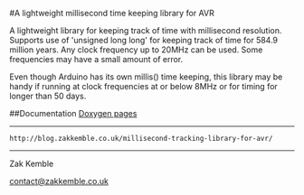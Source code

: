 #A lightweight millisecond time keeping library for AVR

A lightweight library for keeping track of time with millisecond resolution. Supports use of 'unsigned long long'
for keeping track of time for 584.9 million years. Any clock frequency up to 20MHz can be used. Some frequencies
may have a small amount of error.

Even though Arduino has its own millis() time keeping, this library may be handy if running at clock frequencies
at or below 8MHz or for timing for longer than 50 days.

##Documentation
<a href="http://zkemble.github.io/millis/">Doxygen pages</a>

--------

    http://blog.zakkemble.co.uk/millisecond-tracking-library-for-avr/

--------

Zak Kemble

contact@zakkemble.co.uk